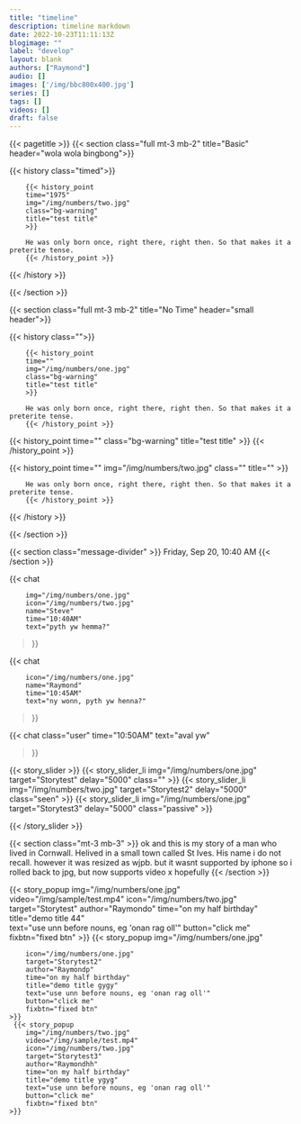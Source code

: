 ```yaml
---
title: "timeline"
description: timeline markdown
date: 2022-10-23T11:11:13Z
blogimage: ""
label: "develop"
layout: blank
authors: ["Raymond"]
audio: []
images: ['/img/bbc800x400.jpg']
series: []
tags: []
videos: []
draft: false
---
```

{{< pagetitle >}}
{{< section class="full mt-3 mb-2" title="Basic" header="wola wola bingbong">}}

{{< history class="timed">}}
        
        {{< history_point 
        time="1975"
        img="/img/numbers/two.jpg" 
        class="bg-warning"
        title="test title"
        >}}

        He was only born once, right there, right then. So that makes it a preterite tense.
        {{< /history_point >}}

{{< /history >}}


{{< /section >}}

{{< section class="full mt-3 mb-2" title="No Time" header="small header">}}

{{< history class="">}}
        
        {{< history_point 
        time=""
        img="/img/numbers/one.jpg" 
        class="bg-warning"
        title="test title"
        >}}

        He was only born once, right there, right then. So that makes it a preterite tense.
        {{< /history_point >}}


{{< history_point 
        time=""
        class="bg-warning"
        title="test title"
        >}}
        {{< /history_point >}}

{{< history_point 
        time=""
        img="/img/numbers/two.jpg" 
        class=""
        title=""
        >}}

        He was only born once, right there, right then. So that makes it a preterite tense.
        {{< /history_point >}}

{{< /history >}}


{{< /section >}}

{{< section class="message-divider" >}}
Friday, Sep 20, 10:40 AM
{{< /section >}}

{{< chat 
        
        img="/img/numbers/one.jpg"
        icon="/img/numbers/two.jpg"  
        name="Steve" 
        time="10:40AM"
        text="pyth yw hemma?"

 >}}

 {{< chat 
        
        icon="/img/numbers/one.jpg"  
        name="Raymond" 
        time="10:45AM"
        text="ny wonn, pyth yw henna?"

 >}}


 {{< chat 
        class="user"
        time="10:50AM"
        text="aval yw"

 >}}

 {{< story_slider >}}
    {{< story_slider_li
        img="/img/numbers/one.jpg" 
        target="Storytest" 
        delay="5000"
        class=""
    >}}
    {{< story_slider_li
        img="/img/numbers/two.jpg" 
        target="Storytest2" 
        delay="5000"
        class="seen"
    >}}
    {{< story_slider_li
        img="/img/numbers/one.jpg" 
        target="Storytest3" 
        delay="5000"
        class="passive"
    >}}

{{< /story_slider >}}

{{< section class="mt-3 mb-3" >}}
ok and this is my story of a man who lived in Cornwall. Helived in a small town called St Ives. His name i do not recall. however it was resized as wjpb. but it wasnt supported by iphone so i rolled back to jpg, but now supports video x hopefully
{{< /section >}}


{{< story_popup
        img="/img/numbers/one.jpg"
        video="/img/sample/test.mp4"
        icon="/img/numbers/two.jpg"  
        target="Storytest" 
        author="Raymondo" 
        time="on my half birthday"
        title="demo title 44"  
        text="use unn before nouns, eg 'onan rag oll'"
        button="click me"
        fixbtn="fixed btn"
    >}}
  {{< story_popup
        img="/img/numbers/one.jpg"
        
        icon="/img/numbers/one.jpg"  
        target="Storytest2"     
        author="Raymondp" 
        time="on my half birthday"
        title="demo title gygy"  
        text="use unn before nouns, eg 'onan rag oll'"
        button="click me"
        fixbtn="fixed btn"
    >}}
     {{< story_popup
        img="/img/numbers/two.jpg"
        video="/img/sample/test.mp4"
        icon="/img/numbers/two.jpg"  
        target="Storytest3"        
        author="Raymondhh" 
        time="on my half birthday"
        title="demo title ygyg"  
        text="use unn before nouns, eg 'onan rag oll'"
        button="click me"
        fixbtn="fixed btn"
    >}}